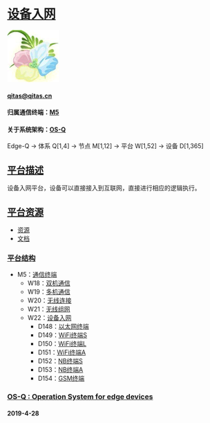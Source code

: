 ﻿# [设备入网](https://github.com/OS-Q/W22) 
[![sites](OS-Q/OS-Q.png)](http://www.OS-Q.com)
####  qitas@qitas.cn
#### 归属通信终端：[M5](https://github.com/OS-Q/M5)
#### 关于系统架构：[OS-Q](https://github.com/OS-Q/OS-Q)
Edge-Q -> 体系 Q[1,4] -> 节点 M[1,12] -> 平台 W[1,52] -> 设备 D[1,365]

## [平台描述](https://github.com/OS-Q/W22/wiki) 

设备入网平台，设备可以直接接入到互联网，直接进行相应的逻辑执行。

## [平台资源](https://github.com/OS-Q/W22) 

- [资源](src/)
- [文档](docs/)

### [平台结构](https://github.com/OS-Q/W22) 

* M5：[通信终端](https://github.com/OS-Q/M5)
	* W18：[双机通信](https://github.com/OS-Q/W18)
	* W19：[多机通信](https://github.com/OS-Q/W19)
	* W20：[无线连接](https://github.com/OS-Q/W20)
	* W21：[无线组网](https://github.com/OS-Q/W21)
	* W22：[设备入网](https://github.com/OS-Q/W22)
		* D148：[以太网终端](https://github.com/OS-Q/D148)
		* D149：[WiFi终端S](https://github.com/OS-Q/D149)
		* D150：[WiFi终端L](https://github.com/OS-Q/D150)
		* D151：[WiFi终端A](https://github.com/OS-Q/D151)
		* D152：[NB终端S](https://github.com/OS-Q/D152)
		* D153：[NB终端A](https://github.com/OS-Q/D153)
		* D154：[GSM终端](https://github.com/OS-Q/D154)

### [OS-Q : Operation System for edge devices](http://www.OS-Q.com/Edge/W22)
####  2019-4-28 

